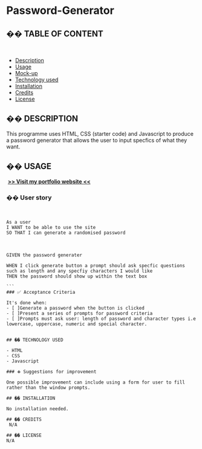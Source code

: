# Password-Generator

## �� TABLE OF CONTENT
​
- [Description](#-description)
- [Usage](#-usage)
- [Mock-up](#-mock-up)
- [Technology used](#-technology-used)
- [Installation](#-installation)
- [Credits](#-credits)
- [License](#-license)
​
## �� DESCRIPTION
This programme uses HTML, CSS (starter code) and Javascript ​to produce a password generator that allows the user to input specfics of what they want. 


## �� USAGE
​
[**>> Visit my portfolio website <<**](https://github.com/khans0)
​
### �� User story
​
```
As a user
I WANT to be able to use the site 
SO THAT I can generate a randomised password
```
​
```
GIVEN the password generater
​
WHEN I click generate button a prompt should ask specfic questions such as length and any specfiy characters I would like
THEN the password should show up within the text box
​
```​
### ✅ Acceptance Criteria
​
It's done when:
- [ ]​Generate a password when the button is clicked
- [ ]Present a series of prompts for password criteria
- [ ]Prompts must ask user: length of password and character types i.e lowercase, uppercase, numeric and special character. 


## �� TECHNOLOGY USED
​
- HTML
- CSS
- Javascript
​
### ➕ Suggestions for improvement
​
One possible improvement can include using a form for user to fill rather than the window prompts.
​
## �� INSTALLATION

No installation needed.
​
## �� CREDITS
​ N/A

## �� LICENSE
N/A
​

